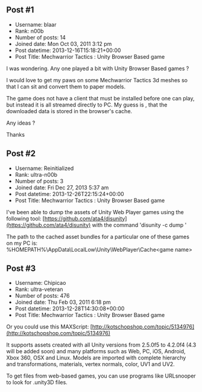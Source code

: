 ## Post #1
- Username: blaar
- Rank: n00b
- Number of posts: 14
- Joined date: Mon Oct 03, 2011 3:12 pm
- Post datetime: 2013-12-16T15:18:21+00:00
- Post Title: Mechwarrior Tactics : Unity Browser Based game

I was wondering. Any one played a bit with Unity Browser Based games ?

I would love to get my paws on some Mechwarrior Tactics 3d meshes so that I can sit and convert them to paper models.

The game does not have a client that must be installed before one can play, but instead it is all streamed directly to PC. My guess is , that the downloaded data is stored in the browser's cache.

Any ideas ?

Thanks
## Post #2
- Username: Reinitialized
- Rank: ultra-n00b
- Number of posts: 3
- Joined date: Fri Dec 27, 2013 5:37 am
- Post datetime: 2013-12-26T22:15:24+00:00
- Post Title: Mechwarrior Tactics : Unity Browser Based game

I've been able to dump the assets of Unity Web Player games using the following tool:
[https://github.com/ata4/disunity](https://github.com/ata4/disunity)
with the command 'disunity -c dump <asset bundle path>'

The path to the cached asset bundles for a particular one of these games on my PC is:
%HOMEPATH%\AppData\LocalLow\Unity\WebPlayer\Cache\<game name>
## Post #3
- Username: Chipicao
- Rank: ultra-veteran
- Number of posts: 476
- Joined date: Thu Feb 03, 2011 6:18 pm
- Post datetime: 2013-12-28T14:30:08+00:00
- Post Title: Mechwarrior Tactics : Unity Browser Based game

Or you could use this MAXScript: [http://kotschopshop.com/topic/5134976](http://kotschopshop.com/topic/5134976)

It supports assets created with all Unity versions from 2.5.0f5 to 4.2.0f4 (4.3 will be added soon) and many platforms such as Web, PC, iOS, Android, Xbox 360, OSX and Linux.
Models are imported with complete hierarchy and transformations, materials, vertex normals, color, UV1 and UV2.

To get files from web-based games, you can use programs like URLsnooper to look for .unity3D files.
